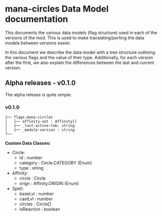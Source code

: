 # mana-circles Data Model documentation 

This documents the various data models (flag structure) used in each of the versions of the mod. This is used to make translating/porting the data models between versions easier.

In this document we describe the data model with a tree structure outlining the various flags and the value of their type.
Additionally, for each version after the first, we also explain the differences between the last and current version.

## Alpha releases - v0.1.0

The alpha release is quite simple.

### v0.1.0


```
├── flags.mana-circles
│   ├── affinity-set : Affinity[]
│   ├── _last-active-tab: string
│   ├── _module-version : string
└──
```

**Custom Data Classes:**
 - Circle: 
   - id : number
   - category : Circle.CATEGORY (Enum)
   - type : string
 - Affinity: 
   - circle : Circle
   - orign : Affinity.ORIGIN (Enum)
 - Spell:
   - baseLvl : number
   - castLvl : number
   - circles : Circle[]
   - isReaction : boolean
